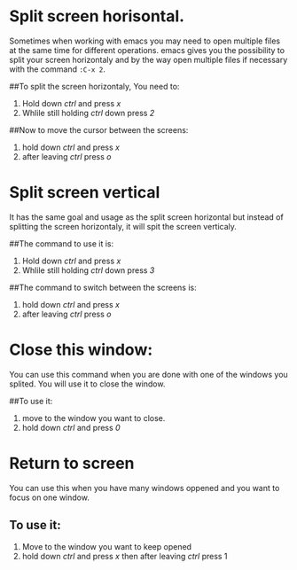 # Split screen horisontal.

Sometimes when working with emacs you may need to open multiple files at the same time for different operations. emacs gives you the possibility to split your screen horizontaly and by the way open multiple files if necessary with the command `:C-x 2`.

##To  split the screen horizontaly, You need to:

1. Hold down *ctrl* and press *x*
2. Whlile still holding *ctrl* down press *2*

##Now to move the cursor between the screens:

1. hold down *ctrl* and press *x*
2. after leaving *ctrl* press *o*


# Split screen vertical 

It has the same goal and usage as the split screen horizontal but instead of splitting the screen horizontaly, it will spit the screen verticaly. 

##The command to use it is: 

1. Hold down *ctrl* and press *x*
2. Whlile still holding *ctrl* down press *3*

##The command to switch between the screens is:

1. hold down *ctrl* and press *x*
2. after leaving *ctrl* press *o*





# Close this window:

You can use this command when you are done with one of the windows you splited. You will use it to close the window.

##To use it:
1. move to the window you want to close.
2. hold down *ctrl* and press *0*





# Return to screen

You can use this when you have many windows oppened and you want to focus on one window. 

## To use it:

1. Move to the window you want to keep opened 
2. hold down *ctrl* and press *x* then after leaving *ctrl* press 1
